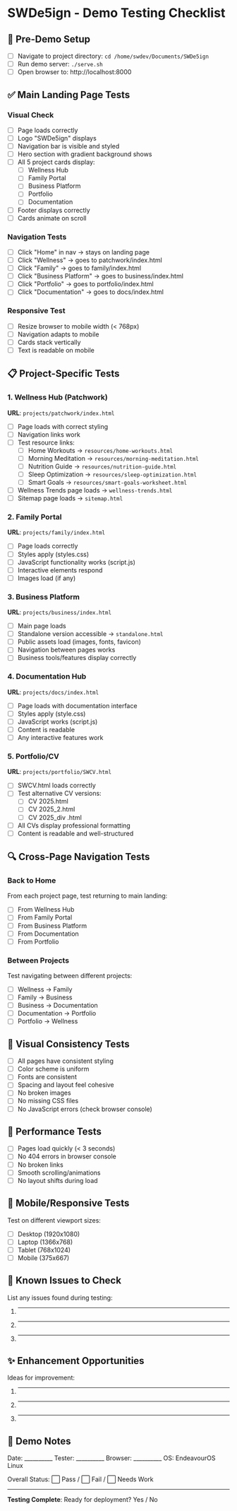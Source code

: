 # SWDe5ign - Demo Testing Checklist

## 🎯 Pre-Demo Setup

- [ ] Navigate to project directory: `cd /home/swdev/Documents/SWDe5ign`
- [ ] Run demo server: `./serve.sh`
- [ ] Open browser to: http://localhost:8000

## ✅ Main Landing Page Tests

### Visual Check
- [ ] Page loads correctly
- [ ] Logo "SWDe5ign" displays
- [ ] Navigation bar is visible and styled
- [ ] Hero section with gradient background shows
- [ ] All 5 project cards display:
  - [ ] Wellness Hub
  - [ ] Family Portal
  - [ ] Business Platform
  - [ ] Portfolio
  - [ ] Documentation
- [ ] Footer displays correctly
- [ ] Cards animate on scroll

### Navigation Tests
- [ ] Click "Home" in nav → stays on landing page
- [ ] Click "Wellness" → goes to patchwork/index.html
- [ ] Click "Family" → goes to family/index.html
- [ ] Click "Business Platform" → goes to business/index.html
- [ ] Click "Portfolio" → goes to portfolio/index.html
- [ ] Click "Documentation" → goes to docs/index.html

### Responsive Test
- [ ] Resize browser to mobile width (< 768px)
- [ ] Navigation adapts to mobile
- [ ] Cards stack vertically
- [ ] Text is readable on mobile

## 📋 Project-Specific Tests

### 1. Wellness Hub (Patchwork)
**URL**: `projects/patchwork/index.html`

- [ ] Page loads with correct styling
- [ ] Navigation links work
- [ ] Test resource links:
  - [ ] Home Workouts → `resources/home-workouts.html`
  - [ ] Morning Meditation → `resources/morning-meditation.html`
  - [ ] Nutrition Guide → `resources/nutrition-guide.html`
  - [ ] Sleep Optimization → `resources/sleep-optimization.html`
  - [ ] Smart Goals → `resources/smart-goals-worksheet.html`
- [ ] Wellness Trends page loads → `wellness-trends.html`
- [ ] Sitemap page loads → `sitemap.html`

### 2. Family Portal
**URL**: `projects/family/index.html`

- [ ] Page loads correctly
- [ ] Styles apply (styles.css)
- [ ] JavaScript functionality works (script.js)
- [ ] Interactive elements respond
- [ ] Images load (if any)

### 3. Business Platform
**URL**: `projects/business/index.html`

- [ ] Main page loads
- [ ] Standalone version accessible → `standalone.html`
- [ ] Public assets load (images, fonts, favicon)
- [ ] Navigation between pages works
- [ ] Business tools/features display correctly

### 4. Documentation Hub
**URL**: `projects/docs/index.html`

- [ ] Page loads with documentation interface
- [ ] Styles apply (style.css)
- [ ] JavaScript works (script.js)
- [ ] Content is readable
- [ ] Any interactive features work

### 5. Portfolio/CV
**URL**: `projects/portfolio/SWCV.html`

- [ ] SWCV.html loads correctly
- [ ] Test alternative CV versions:
  - [ ] CV 2025.html
  - [ ] CV 2025_2.html
  - [ ] CV 2025_div .html
- [ ] All CVs display professional formatting
- [ ] Content is readable and well-structured

## 🔍 Cross-Page Navigation Tests

### Back to Home
From each project page, test returning to main landing:
- [ ] From Wellness Hub
- [ ] From Family Portal
- [ ] From Business Platform
- [ ] From Documentation
- [ ] From Portfolio

### Between Projects
Test navigating between different projects:
- [ ] Wellness → Family
- [ ] Family → Business
- [ ] Business → Documentation
- [ ] Documentation → Portfolio
- [ ] Portfolio → Wellness

## 🎨 Visual Consistency Tests

- [ ] All pages have consistent styling
- [ ] Color scheme is uniform
- [ ] Fonts are consistent
- [ ] Spacing and layout feel cohesive
- [ ] No broken images
- [ ] No missing CSS files
- [ ] No JavaScript errors (check browser console)

## 🚀 Performance Tests

- [ ] Pages load quickly (< 3 seconds)
- [ ] No 404 errors in browser console
- [ ] No broken links
- [ ] Smooth scrolling/animations
- [ ] No layout shifts during load

## 📱 Mobile/Responsive Tests

Test on different viewport sizes:
- [ ] Desktop (1920x1080)
- [ ] Laptop (1366x768)
- [ ] Tablet (768x1024)
- [ ] Mobile (375x667)

## 🐛 Known Issues to Check

List any issues found during testing:

1. ___________________________
2. ___________________________
3. ___________________________

## ✨ Enhancement Opportunities

Ideas for improvement:
1. ___________________________
2. ___________________________
3. ___________________________

## 📝 Demo Notes

Date: __________
Tester: __________
Browser: __________
OS: EndeavourOS Linux

Overall Status: ⬜ Pass / ⬜ Fail / ⬜ Needs Work

---

**Testing Complete**: Ready for deployment? Yes / No
